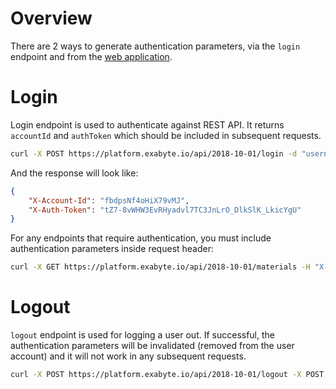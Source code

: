 # Overview

There are 2 ways to generate authentication parameters, via the `login` endpoint and from the [web application](/accounts/ui/preferences/api/).

# Login

Login endpoint is used to authenticate against REST API. It returns `accountId` and `authToken` which should be included in subsequent requests. 

```bash
curl -X POST https://platform.exabyte.io/api/2018-10-01/login -d "username=USERNAME&password=PASSWORD"
```

And the response will look like:

```json
{
    "X-Account-Id": "fbdpsNf4oHiX79vMJ",
    "X-Auth-Token": "tZ7-8vWHW3EvRHyadvl7TC3JnLrO_DlkSlK_LkicYgU"
}
```

For any endpoints that require authentication, you must include authentication parameters inside request header:

```bash
curl -X GET https://platform.exabyte.io/api/2018-10-01/materials -H "X-Account-Id: fbdpsNf4oHiX79vMJ" -H "X-Auth-Token: tZ7-8vWHW3EvRHyadvl7TC3JnLrO_DlkSlK_LkicYgU" 
```

# Logout

`logout` endpoint is used for logging a user out. If successful, the authentication parameters will be invalidated (removed from the user account) and it will not work in any subsequent requests.

```bash
curl -X POST https://platform.exabyte.io/api/2018-10-01/logout -X POST -H "X-Account-Id: fbdpsNf4oHiX79vMJ" -H "X-Auth-Token: tZ7-8vWHW3EvRHyadvl7TC3JnLrO_DlkSlK_LkicYgU"
```

